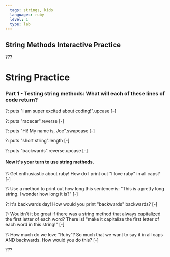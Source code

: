 ```yaml
---
  tags: strings, kids
  languages: ruby
  level: 1
  type: lab
---
```


## String Methods Interactive Practice
???
# String Practice
### Part 1 - Testing string methods: What will each of these lines of code return?

?: puts "i am super excited about coding!".upcase
[-]

?: puts "racecar".reverse
[-]

?: puts "Hi! My name is, Joe".swapcase
[-]

?: puts "short string".length
[-]

?: puts "backwards".reverse.upcase
[-]

#### Now it's your turn to use string methods. 
?: Get enthusiastic about ruby! How do I print out "I love ruby" in all caps?
[-]

?: Use a method to print out how long this sentence is: "This is a pretty long string. I wonder how long it is?"
[-]

?: It's backwards day! How would you print "backwards" backwards?
[-]

?: Wouldn't it be great if there was a string method that always capitalized the first letter of each word? There is! "make it capitalize the first letter of each word in this string!"
[-]

?: How much do we love "Ruby"? So much that we want to say it in all caps AND backwards. How would you do this?
[-]

???
